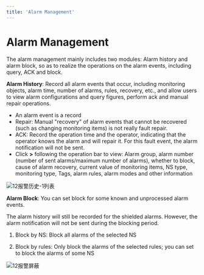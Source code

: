 ```yaml
---
title: 'Alarm Management'
---
```

# Alarm Management

The alarm management mainly includes two modules: Alarm history and alarm block, so as to realize the operations on the alarm events, including query, ACK and block.

**Alarm History**: Record all alarm events that occur, including monitoring objects, alarm time, number of alarms, rules, recovery, etc., and allow users to view alarm configurations and query figures, perform ack and manual repair operations.

- An alarm event is a record
- Repair: Manual "recovery" of alarm events that cannot be recovered (such as changing monitoring items) is not really fault repair.
- ACK: Record the operation time and the operator, indicating that the operator knows the alarm and will repair it. For this fault event, the alarm notification will not be sent.
- Click **>** following the operation bar to view: Alarm group, alarm number (number of sent alarms/maximum number of alarms), whether to block, cause of alarm recovery, current value of monitoring items, NS type, monitoring type, Tags, alarm rules, alarm modes and other information

![12报警历史-1列表](/images/12history-1.JPG)

**Alarm Block**: You can set block for some known and unprocessed alarm events.

The alarm history will still be recorded for the shielded alarms. However, the alarm notification will not be sent during the blocking period.

1. Block by NS: Block all alarms of the selected NS

2. Block by rules: Only block the alarms of the selected rules; you can set to block the alarms of some NS

![12报警屏蔽](/images/12pingbi.JPG)